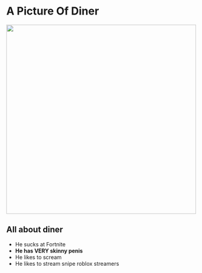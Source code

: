 <!DOCTYPE html>

<html>

<h1>A Picture Of Diner</h1>

<img src=https://steamuserimages-a.akamaihd.net/ugc/989008471208335671/E15AD661F4CD5CB78F3E41EB67D201E07D41F06D/ width="500">

<h2>All about diner</h2>

<ul>
<li>He sucks at Fortnite</li>
  <li><strong>He has VERY skinny penis</strong></li>
<li>He likes to scream </li>
<li>He likes to stream snipe roblox streamers</li>

</ul>











</html>

